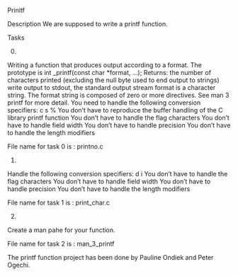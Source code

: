 Prinitf

Description
We are supposed to write a printf function.

Tasks

0.
Writing a function that produces output according to a format.
The prototype is  int _printf(const char *format, ...);
Returns: the number of characters printed (excluding the null byte used to end output to strings)
write output to stdout, the standard output stream
format is a character string. The format string is composed of zero or more directives.
See man 3 printf for more detail. You need to handle the following conversion specifiers:
c
s
%
You don’t have to reproduce the buffer handling of the C library printf function
You don’t have to handle the flag characters
You don’t have to handle field width
You don’t have to handle precision
You don’t have to handle the length modifiers

File name for task 0 is : printno.c

1.
Handle the following conversion specifiers:
d
i
You don’t have to handle the flag characters
You don’t have to handle field width
You don’t have to handle precision
You don’t have to handle the length modifiers

File name for task 1 is : print_char.c

2.
Create a man pahe for your function.

File name for task 2 is : man_3_printf


The printf function project has been done by Pauline Ondiek and Peter Ogechi.
